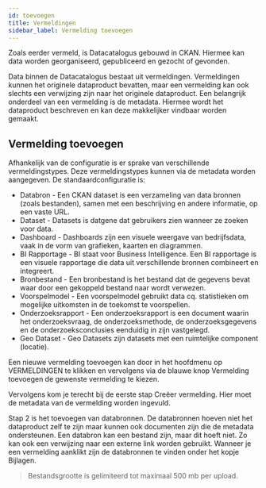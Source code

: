 ```yaml
---
id: toevoegen
title: Vermeldingen
sidebar_label: Vermelding toevoegen
---
```


Zoals eerder vermeld, is Datacatalogus gebouwd in CKAN. Hiermee kan data worden georganiseerd, gepubliceerd en gezocht of gevonden.

Data binnen de Datacatalogus bestaat uit vermeldingen. Vermeldingen kunnen het originele dataproduct bevatten, maar een vermelding kan ook slechts een verwijzing zijn naar het originele dataproduct. Een belangrijk onderdeel van een vermelding is de metadata. Hiermee wordt het dataproduct beschreven en kan deze makkelijker vindbaar worden gemaakt.

## Vermelding toevoegen

Afhankelijk van de configuratie is er sprake van verschillende vermeldingstypes. Deze vermeldingstypes kunnen via de metadata worden aangegeven. De standaardconfiguratie is:

*	Databron - Een CKAN dataset is een verzameling van data bronnen (zoals bestanden), samen met een beschrijving en andere informatie, op een vaste URL.
*	Dataset - Datasets is datgene dat gebruikers zien wanneer ze zoeken voor data.
*	Dashboard - Dashboards zijn een visuele weergave van bedrijfsdata, vaak in de vorm van grafieken, kaarten en diagrammen.
*	BI Rapportage - BI staat voor Business Intelligence. Een BI rapportage is een visuele rapportage die data uit verschillende bronnen combineert en integreert.
*	Bronbestand - Een bronbestand is het bestand dat de gegevens bevat waar door een gekoppeld bestand naar wordt verwezen.
*	Voorspelmodel - Een voorspelmodel gebruikt data cq. statistieken om mogelijke uitkomsten in de toekomst te voorspellen.
*	Onderzoeksrapport - Een onderzoeksrapport is een document waarin het onderzoeksvraag, de onderzoeksmethode, de onderzoeksgegevens en de onderzoeksconclusies eenduidig in zijn vastgelegd.
*	Geo Dataset - Geo Datasets zijn datasets met een ruimtelijke component (locatie).

Een nieuwe vermelding toevoegen kan door in het hoofdmenu op VERMELDINGEN te klikken en vervolgens via de blauwe knop Vermelding toevoegen de gewenste vermelding te kiezen. 

Vervolgens kom je terecht bij de eerste stap Creëer vermelding. Hier moet de metadata van de vermelding worden ingevuld.
 
Stap 2 is het toevoegen van databronnen. De databronnen hoeven niet het dataproduct zelf te zijn maar kunnen ook documenten zijn die de metadata ondersteunen. Een databron kan een bestand zijn, maar dit hoeft niet. Zo kan ook een verwijzing naar een externe link worden gebruikt. Wanneer je een vermelding aanklikt zijn de databronnen te vinden onder het kopje Bijlagen.

> Bestandsgrootte is gelimiteerd tot maximaal 500 mb per upload.



